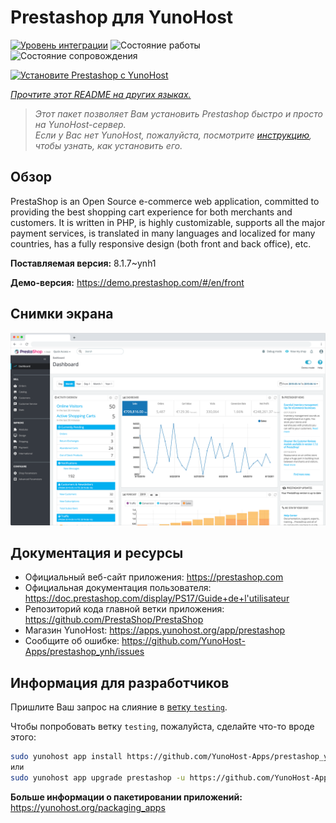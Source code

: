 <!--
Важно: этот README был автоматически сгенерирован <https://github.com/YunoHost/apps/tree/master/tools/readme_generator>
Он НЕ ДОЛЖЕН редактироваться вручную.
-->

# Prestashop для YunoHost

[![Уровень интеграции](https://dash.yunohost.org/integration/prestashop.svg)](https://ci-apps.yunohost.org/ci/apps/prestashop/) ![Состояние работы](https://ci-apps.yunohost.org/ci/badges/prestashop.status.svg) ![Состояние сопровождения](https://ci-apps.yunohost.org/ci/badges/prestashop.maintain.svg)

[![Установите Prestashop с YunoHost](https://install-app.yunohost.org/install-with-yunohost.svg)](https://install-app.yunohost.org/?app=prestashop)

*[Прочтите этот README на других языках.](./ALL_README.md)*

> *Этот пакет позволяет Вам установить Prestashop быстро и просто на YunoHost-сервер.*  
> *Если у Вас нет YunoHost, пожалуйста, посмотрите [инструкцию](https://yunohost.org/install), чтобы узнать, как установить его.*

## Обзор

PrestaShop is an Open Source e-commerce web application, committed to providing the best shopping cart experience for both merchants and customers. It is written in PHP, is highly customizable, supports all the major payment services, is translated in many languages and localized for many countries, has a fully responsive design (both front and back office), etc.

**Поставляемая версия:** 8.1.7~ynh1

**Демо-версия:** <https://demo.prestashop.com/#/en/front>

## Снимки экрана

![Снимок экрана Prestashop](./doc/screenshots/screenshot.png)

## Документация и ресурсы

- Официальный веб-сайт приложения: <https://prestashop.com>
- Официальная документация пользователя: <https://doc.prestashop.com/display/PS17/Guide+de+l'utilisateur>
- Репозиторий кода главной ветки приложения: <https://github.com/PrestaShop/PrestaShop>
- Магазин YunoHost: <https://apps.yunohost.org/app/prestashop>
- Сообщите об ошибке: <https://github.com/YunoHost-Apps/prestashop_ynh/issues>

## Информация для разработчиков

Пришлите Ваш запрос на слияние в [ветку `testing`](https://github.com/YunoHost-Apps/prestashop_ynh/tree/testing).

Чтобы попробовать ветку `testing`, пожалуйста, сделайте что-то вроде этого:

```bash
sudo yunohost app install https://github.com/YunoHost-Apps/prestashop_ynh/tree/testing --debug
или
sudo yunohost app upgrade prestashop -u https://github.com/YunoHost-Apps/prestashop_ynh/tree/testing --debug
```

**Больше информации о пакетировании приложений:** <https://yunohost.org/packaging_apps>
